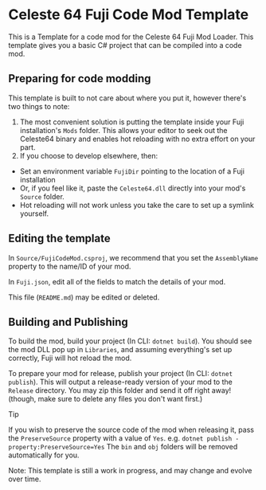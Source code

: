 # Celeste 64 Fuji Code Mod Template
This is a Template for a code mod for the Celeste 64 Fuji Mod Loader. This template gives you a basic C# project that can be compiled into a code mod.

## Preparing for code modding
This template is built to not care about where you put it, however there's two things to note:

1. The most convenient solution is putting the template inside your Fuji installation's `Mods` folder. This allows your editor to seek out the Celeste64 binary and enables hot reloading with no extra effort on your part.
2. If you choose to develop elsewhere, then:
- Set an environment variable `FujiDir` pointing to the location of a Fuji installation
- Or, if you feel like it, paste the `Celeste64.dll` directly into your mod's `Source` folder.
- Hot reloading will not work unless you take the care to set up a symlink yourself.

## Editing the template
In `Source/FujiCodeMod.csproj`, we recommend that you set the `AssemblyName` property to the name/ID of your mod.

In `Fuji.json`, edit all of the fields to match the details of your mod.

This file (`README.md`) may be edited or deleted.

## Building and Publishing
To build the mod, build your project (In CLI: `dotnet build`). You should see the mod DLL pop up in `Libraries`, and assuming everything's set up correctly, Fuji will hot reload the mod.

To prepare your mod for release, publish your project (In CLI: `dotnet publish`). This will output a release-ready version of your mod to the `Release` directory. You may zip this folder and send it off right away! (though, make sure to delete any files you don't want first.)

> [!TIP]
> If you wish to preserve the source code of the mod when releasing it, pass the `PreserveSource` property with a value of `Yes`. e.g. `dotnet publish -property:PreserveSource=Yes`
> The `bin` and `obj` folders will be removed automatically for you.

Note: This template is still a work in progress, and may change and evolve over time.